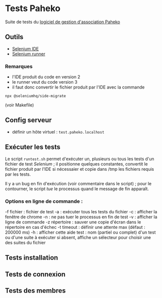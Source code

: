 # Tests Paheko

Suite de tests du [logiciel de gestion d'association Paheko](https://fossil.kd2.org/paheko)

## Outils
- [Selenium IDE](https://www.selenium.dev/selenium-ide)
- [Selenium runner](https://www.selenium.dev/selenium-ide/docs/en/introduction/command-line-runner)

### Remarques
- l'IDE produit du code en version 2
- le runner veut du code version 3
- il faut donc convertir le fichier produit par l'IDE avec la commande
```
npx @seleniumhq/side-migrate
```
(voir Makefile)

## Config serveur
- définir un hôte virtuel : `test.paheko.localhost`

## Exécuter les tests
Le script `runtest.sh` permet d'exécuter un, plusieurs ou tous les tests
d'un fichier de test *Selenium* ; il positionne quelques constantes,
convertit le fichier produit par l'IDE si nécessaier et copie dans /tmp les
fichiers requis par les tests.

Il y a un bug en fin d'exécution (voir commentaire dans le script) ;
pour le contourner, le script *tue* le processus quand le message de
fin apparaît.

### Options en ligne de commande :
-f fichier    : fichier de test
-a            : exécuter tous les tests du fichier
-c            : afficher la fenêtre de chrome
-n            : ne pas tuer le processus en fin de test
-v            : afficher la ligne de commande
-z répertoire : sauver une copie d'écran dans le répertoire en cas d'échec
-t timeout    : définir une attente max (défaut : 200000 ms)
-h            : afficher cette aide
test          : nom (partiel ou complet) d'un test ou d'une suite à exécuter
                si absent, affiche un sélecteur pour choisir une des suites du fichier

## Tests installation

## Tests de connexion

## Tests des membres
